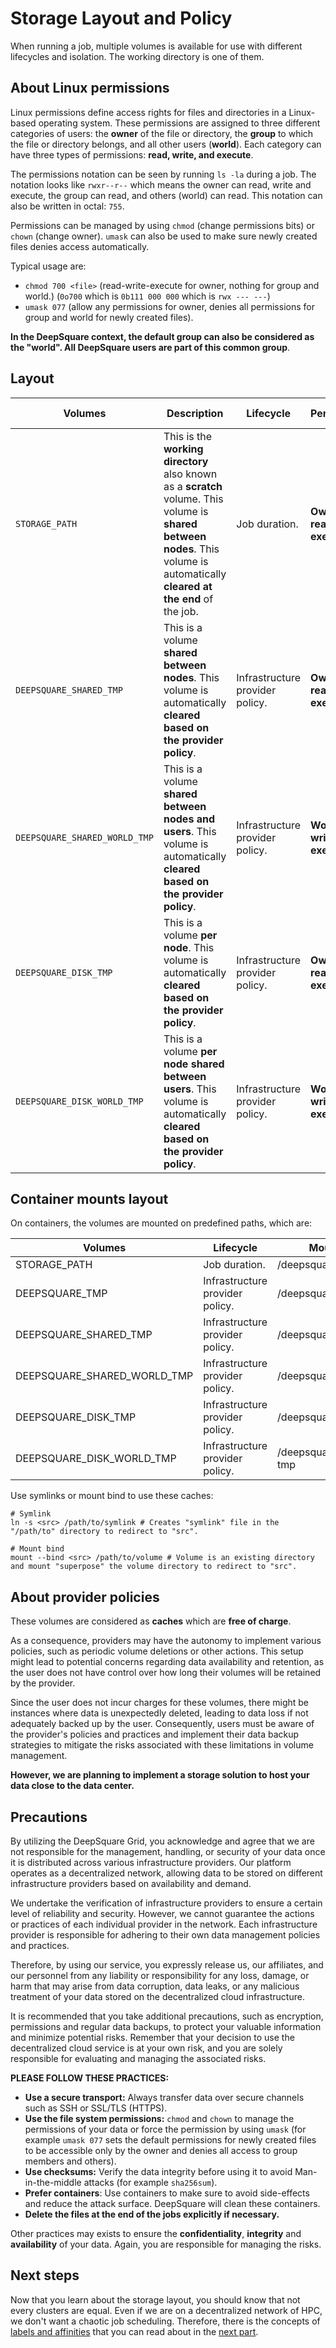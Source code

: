 # Storage Layout and Policy

When running a job, multiple volumes is available for use with different lifecycles and isolation. The working directory is one of them.

## About Linux permissions

Linux permissions define access rights for files and directories in a Linux-based operating system. These permissions are assigned to three different categories of users: the **owner** of the file or directory, the **group** to which the file or directory belongs, and all other users (**world**). Each category can have three types of permissions: **read, write, and execute**.

The permissions notation can be seen by running `ls -la` during a job. The notation looks like `rwxr--r--` which means the owner can read, write and execute, the group can read, and others (world) can read. This notation can also be written in octal: `755`.

Permissions can be managed by using `chmod` (change permissions bits) or `chown` (change owner). `umask` can also be used to make sure newly created files denies access automatically.

Typical usage are:

- `chmod 700 <file>` (read-write-execute for owner, nothing for group and world.) (`0o700` which is `0b111 000 000` which is `rwx --- ---`)
- `umask 077` (allow any permissions for owner, denies all permissions for group and world for newly created files).

**In the DeepSquare context, the default group can also be considered as the "world". All DeepSquare users are part of this common group**.

## Layout

| Volumes                       | Description                                                                                                                                                                    | Lifecycle                       | Permissions                      | Example of usage                                             |
| ----------------------------- | ------------------------------------------------------------------------------------------------------------------------------------------------------------------------------ | ------------------------------- | -------------------------------- | ------------------------------------------------------------ |
| `STORAGE_PATH`                | This is the **working directory** also known as a **scratch** volume. This volume is **shared between nodes**. This volume is automatically **cleared at the end** of the job. | Job duration.                   | **Owner: read, write, execute.** | Input, output files, etc...                                  |
| `DEEPSQUARE_SHARED_TMP`       | This is a volume **shared between nodes**. This volume is automatically **cleared based on the provider policy**.                                                              | Infrastructure provider policy. | **Owner: read, write, execute.** | ML models, datasets ...                                      |
| `DEEPSQUARE_SHARED_WORLD_TMP` | This is a volume **shared between nodes and users**. This volume is automatically **cleared based on the provider policy**.                                                    | Infrastructure provider policy. | **World: read, write, execute.** | Shared ML models, datasets, ... Common cache between users.  |
| `DEEPSQUARE_DISK_TMP`         | This is a volume **per node**. This volume is automatically **cleared based on the provider policy**.                                                                          | Infrastructure provider policy. | **Owner: read, write, execute.** | Output files per process, fallback if shared is too slow ... |
| `DEEPSQUARE_DISK_WORLD_TMP`   | This is a volume **per node shared between users**. This volume is automatically **cleared based on the provider policy**.                                                     | Infrastructure provider policy. | **World: read, write, execute.** |                                                              |

## Container mounts layout

On containers, the volumes are mounted on predefined paths, which are:

| Volumes                     | Lifecycle                       | Mount Path                 |
| --------------------------- | ------------------------------- | -------------------------- |
| STORAGE_PATH                | Job duration.                   | /deepsquare                |
| DEEPSQUARE_TMP              | Infrastructure provider policy. | /deepsquare/tmp            |
| DEEPSQUARE_SHARED_TMP       | Infrastructure provider policy. | /deepsquare/tmp            |
| DEEPSQUARE_SHARED_WORLD_TMP | Infrastructure provider policy. | /deepsquare/world-tmp      |
| DEEPSQUARE_DISK_TMP         | Infrastructure provider policy. | /deepsquare/disk/tmp       |
| DEEPSQUARE_DISK_WORLD_TMP   | Infrastructure provider policy. | /deepsquare/disk/world-tmp |

Use symlinks or mount bind to use these caches:

```shell
# Symlink
ln -s <src> /path/to/symlink # Creates "symlink" file in the "/path/to" directory to redirect to "src".

# Mount bind
mount --bind <src> /path/to/volume # Volume is an existing directory and mount "superpose" the volume directory to redirect to "src".
```

## About provider policies

These volumes are considered as **caches** which are **free of charge**.

As a consequence, providers may have the autonomy to implement various policies, such as periodic volume deletions or other actions. This setup might lead to potential concerns regarding data availability and retention, as the user does not have control over how long their volumes will be retained by the provider.

Since the user does not incur charges for these volumes, there might be instances where data is unexpectedly deleted, leading to data loss if not adequately backed up by the user. Consequently, users must be aware of the provider's policies and practices and implement their data backup strategies to mitigate the risks associated with these limitations in volume management.

**However, we are planning to implement a storage solution to host your data close to the data center.**

## Precautions

By utilizing the DeepSquare Grid, you acknowledge and agree that we are not responsible for the management, handling, or security of your data once it is distributed across various infrastructure providers. Our platform operates as a decentralized network, allowing data to be stored on different infrastructure providers based on availability and demand.

We undertake the verification of infrastructure providers to ensure a certain level of reliability and security. However, we cannot guarantee the actions or practices of each individual provider in the network. Each infrastructure provider is responsible for adhering to their own data management policies and practices.

Therefore, by using our service, you expressly release us, our affiliates, and our personnel from any liability or responsibility for any loss, damage, or harm that may arise from data corruption, data leaks, or any malicious treatment of your data stored on the decentralized cloud infrastructure.

It is recommended that you take additional precautions, such as encryption, permissions and regular data backups, to protect your valuable information and minimize potential risks. Remember that your decision to use the decentralized cloud service is at your own risk, and you are solely responsible for evaluating and managing the associated risks.

**PLEASE FOLLOW THESE PRACTICES:**

- **Use a secure transport:** Always transfer data over secure channels such as SSH or SSL/TLS (HTTPS).
- **Use the file system permissions:** `chmod` and `chown` to manage the permissions of your data or force the permission by using `umask` (for example `umask 077` sets the default permissions for newly created files to be accessible only by the owner and denies all access to group members and others).
- **Use checksums:** Verify the data integrity before using it to avoid Man-in-the-middle attacks (for example `sha256sum`).
- **Prefer containers**: Use containers to make sure to avoid side-effects and reduce the attack surface. DeepSquare will clean these containers.
- **Delete the files at the end of the jobs explicitly if necessary.**

Other practices may exists to ensure the **confidentiality**, **integrity** and **availability** of your data. Again, you are responsible for managing the risks.

## Next steps

Now that you learn about the storage layout, you should know that not every clusters are equal. Even if we are on a decentralized network of HPC, we don't want a chaotic job scheduling. Therefore, there is the concepts of [labels and affinities](/workflow/learn/providers-labels) that you can read about in the [next part](/workflow/learn/providers-labels).
